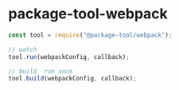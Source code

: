 # package-tool-webpack

```js
const tool = require("@package-tool/webpack");

// watch
tool.run(webpackConfig, callback);

// build  run once
tool.build(webpackConfig, callback);
```
